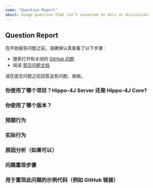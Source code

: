```yaml
---
name: "Question Report"
about: Usage question that isn't answered in docs or discussion
---
```


## Question Report

在开始报告问题之前，请确保认真查看了以下步骤：

- 搜索打开和关闭的 [GitHub 问题](https://github.com/mabaiwan/hippo4j/issues)
- 阅读 [常见问题文档](https://hippo4j.cn/pages/9cc27d/)

请在提交问题之前回答这些问题，谢谢。

### 你使用了哪个项目？Hippo-4J Server 还是 Hippo-4J Core?

### 你使用了哪个版本？

### 预期行为

### 实际行为

### 原因分析（如果可以）

### 问题重现步骤

### 用于重现此问题的示例代码（例如 GitHub 链接）
